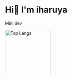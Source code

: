 # Hi👋 I'm iharuya

Mini dev

<p align="left"> 
  <img alt="Top Langs" height="150px" src="https://github-readme-stats.vercel.app/api/top-langs/?username=iharuya&layout=compact&show_icons=true&theme=onedark" />
</p>
